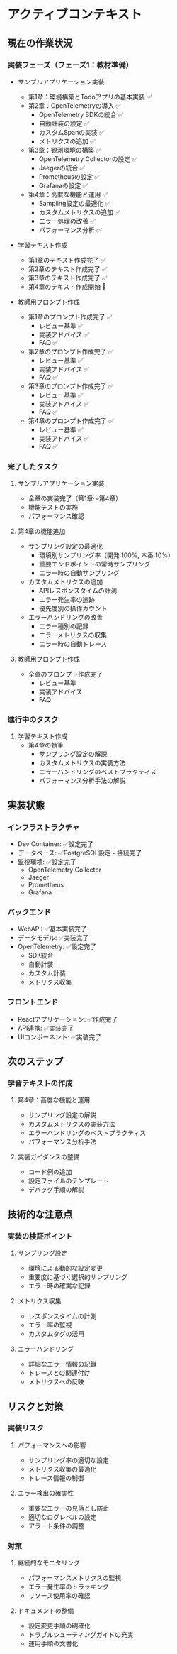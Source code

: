 # アクティブコンテキスト

## 現在の作業状況

### 実装フェーズ（フェーズ1：教材準備）

- サンプルアプリケーション実装
  - 第1章：環境構築とTodoアプリの基本実装 ✅
  - 第2章：OpenTelemetryの導入 ✅
    - OpenTelemetry SDKの統合 ✅
    - 自動計装の設定 ✅
    - カスタムSpanの実装 ✅
    - メトリクスの追加 ✅
  - 第3章：観測環境の構築 ✅
    - OpenTelemetry Collectorの設定 ✅
    - Jaegerの統合 ✅
    - Prometheusの設定 ✅
    - Grafanaの設定 ✅
  - 第4章：高度な機能と運用 ✅
    - Sampling設定の最適化 ✅
    - カスタムメトリクスの追加 ✅
    - エラー処理の改善 ✅
    - パフォーマンス分析 ✅

- 学習テキスト作成
  - 第1章のテキスト作成完了 ✅
  - 第2章のテキスト作成完了 ✅
  - 第3章のテキスト作成完了 ✅
  - 第4章のテキスト作成開始 🚧

- 教師用プロンプト作成
  - 第1章のプロンプト作成完了 ✅
    - レビュー基準 ✅
    - 実装アドバイス ✅
    - FAQ ✅
  - 第2章のプロンプト作成完了 ✅
    - レビュー基準 ✅
    - 実装アドバイス ✅
    - FAQ ✅
  - 第3章のプロンプト作成完了 ✅
    - レビュー基準 ✅
    - 実装アドバイス ✅
    - FAQ ✅
  - 第4章のプロンプト作成完了 ✅
    - レビュー基準 ✅
    - 実装アドバイス ✅
    - FAQ ✅

### 完了したタスク

1. サンプルアプリケーション実装
   - 全章の実装完了（第1章〜第4章）
   - 機能テストの実施
   - パフォーマンス確認

2. 第4章の機能追加
   - サンプリング設定の最適化
     - 環境別サンプリング率（開発:100%, 本番:10%）
     - 重要エンドポイントの常時サンプリング
     - エラー時の自動サンプリング
   - カスタムメトリクスの追加
     - APIレスポンスタイムの計測
     - エラー発生率の追跡
     - 優先度別の操作カウント
   - エラーハンドリングの改善
     - エラー種別の記録
     - エラーメトリクスの収集
     - エラー時の自動トレース

3. 教師用プロンプト作成
   - 全章のプロンプト作成完了
     - レビュー基準
     - 実装アドバイス
     - FAQ

### 進行中のタスク

1. 学習テキスト作成
   - 第4章の執筆
     - サンプリング設定の解説
     - カスタムメトリクスの実装方法
     - エラーハンドリングのベストプラクティス
     - パフォーマンス分析手法の解説

## 実装状態

### インフラストラクチャ

- Dev Container: ✅設定完了
- データベース: ✅PostgreSQL設定・接続完了
- 監視環境: ✅設定完了
  - OpenTelemetry Collector
  - Jaeger
  - Prometheus
  - Grafana

### バックエンド

- WebAPI: ✅基本実装完了
- データモデル: ✅実装完了
- OpenTelemetry: ✅設定完了
  - SDK統合
  - 自動計装
  - カスタム計装
  - メトリクス収集

### フロントエンド

- Reactアプリケーション: ✅作成完了
- API連携: ✅実装完了
- UIコンポーネント: ✅実装完了

## 次のステップ

### 学習テキストの作成
1. 第4章：高度な機能と運用
   - サンプリング設定の解説
   - カスタムメトリクスの実装方法
   - エラーハンドリングのベストプラクティス
   - パフォーマンス分析手法

2. 実装ガイダンスの整備
   - コード例の追加
   - 設定ファイルのテンプレート
   - デバッグ手順の解説

## 技術的な注意点

### 実装の検証ポイント

1. サンプリング設定
   - 環境による動的な設定変更
   - 重要度に基づく選択的サンプリング
   - エラー時の確実な記録

2. メトリクス収集
   - レスポンスタイムの計測
   - エラー率の監視
   - カスタムタグの活用

3. エラーハンドリング
   - 詳細なエラー情報の記録
   - トレースとの関連付け
   - メトリクスへの反映

## リスクと対策

### 実装リスク

1. パフォーマンスへの影響
   - サンプリング率の適切な設定
   - メトリクス収集の最適化
   - トレース情報の制御

2. エラー検出の確実性
   - 重要なエラーの見落とし防止
   - 適切なログレベルの設定
   - アラート条件の調整

### 対策

1. 継続的なモニタリング
   - パフォーマンスメトリクスの監視
   - エラー発生率のトラッキング
   - リソース使用率の確認

2. ドキュメントの整備
   - 設定変更手順の明確化
   - トラブルシューティングガイドの充実
   - 運用手順の文書化
